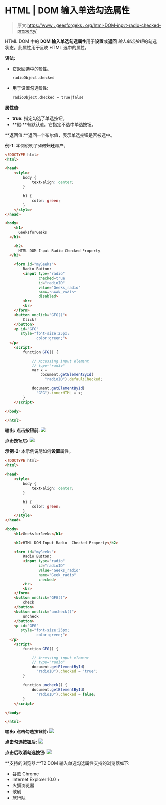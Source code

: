# HTML | DOM 输入单选勾选属性

> 原文:[https://www . geesforgeks . org/html-DOM-input-radio-checked-property/](https://www.geeksforgeeks.org/html-dom-input-radio-checked-property/)

HTML DOM 中的 **DOM 输入单选勾选属性**用于**设置**或**返回** *输入单选按钮*的勾选状态。此属性用于反映 HTML 选中的属性。

**语法:**

*   它返回选中的属性。

    ```html
    radioObject.checked
    ```

*   用于设置勾选属性:

    ```html
    radioObject.checked = true|false
    ```

**属性值:**

*   **true:** 指定勾选了单选按钮。
*   **假:**有默认值。它指定不选中单选按钮。

**返回值:**返回一个布尔值，表示单选按钮是否被选中。

**例-1:** 本例说明了如何**归还**房产。

```html
<!DOCTYPE html>
<html>

<head>
    <style>
        body {
            text-align: center;
        }

        h1 {
            color: green;
        }
    </style>
</head>

<body>
    <h1>
      GeeksforGeeks
  </h1>

    <h2>
      HTML DOM Input Radio Checked Property
  </h2>

    <form id="myGeeks">
        Radio Button:
        <input type="radio" 
               checked=true 
               id="radioID" 
               value="Geeks_radio"
               name="Geek_radio" 
               disabled>
        <br>
        <br>
    </form>
    <button onclick="GFG()">
        Click!
    </button>
    <p id="GFG" 
       style="font-size:25px;
              color:green;">
  </p>
    <script>
        function GFG() {

            // Accessing input element 
            // type="radio" 
            var x =
                document.getElementById(
                  "radioID").defaultChecked;

            document.getElementById(
              "GFG").innerHTML = x;
        }
    </script>

</body>

</html>
```

**输出:**
**点击按钮前:**
![](img/fede9a3ba6e65945d6704cf2532c1e06.png)

**点击按钮后:**
![](img/611a72661109cc919be7810984e2b5c4.png)

**示例-2:** 本示例说明如何**设置**属性。

```html
<!DOCTYPE html>
<html>

<head>
    <style>
        body {
            text-align: center;
        }

        h1 {
            color: green;
        }
    </style>
</head>

<body>
    <h1>GeeksforGeeks</h1>

    <h2>HTML DOM Input Radio  Checked Property</h2>

    <form id="myGeeks">
        Radio Button:
        <input type="radio"
               id="radioID" 
               value="Geeks_radio" 
               name="Geek_radio" 
               checked>
        <br>
        <br>
    </form>
    <button onclick="GFG()">
        check
    </button>
    <button onclick="uncheck()">
        uncheck
    </button>
    <p id="GFG" 
       style="font-size:25px;
              color:green;">
  </p>
    <script>
        function GFG() {

            // Accessing input element 
            // type="radio" 
            document.getElementById(
              "radioID").checked = "true";
        }

        function uncheck() {
            document.getElementById(
              "radioID").checked = false;
        }
    </script>

</body>

</html>
```

**输出:**
**点击勾选按钮前:**
![](img/0637a3163ef511e9097787aa8f6ff79f.png)

**点击勾选按钮后:**
![](img/002d52215c206f2f81fcaf5206e9b5af.png)

**点击后取消勾选按钮:**
![](img/4ab6f4bd27c19a63a30806969bd3bbcc.png)

**支持的浏览器:**T2 DOM 输入单选勾选属性支持的浏览器如下:

*   谷歌 Chrome
*   Internet Explorer 10.0 +
*   火狐浏览器
*   歌剧
*   旅行队